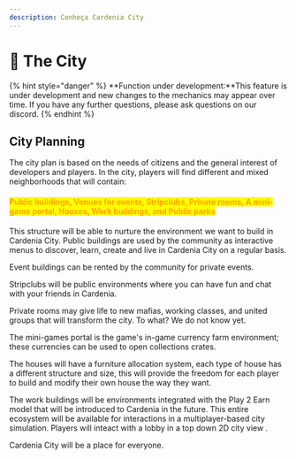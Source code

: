 ```yaml
---
description: Conheça Cardenia City
---
```


# 📑 The City

{% hint style="danger" %}
**Function under development:**This feature is under development and new changes to the mechanics may appear over time. If you have any further questions, please ask questions on our discord. 
{% endhint %}

## City Planning

The city plan is based on the needs of citizens and the general interest of developers and players. In the city, players will find different and mixed neighborhoods that will contain:

#### <mark style="color:orange;">**Public buildings, Venues for events, Stripclubs, Private rooms, A mini-game portal, Houses, Work buildings, and Public parks**</mark>

This structure will be able to nurture the environment we want to build in Cardenia City. Public buildings are used by the community as interactive menus to discover, learn, create and live in Cardenia City on a regular basis.

Event buildings can be rented by the community for private events.

Stripclubs will be public environments where you can have fun and chat with your friends in Cardenia.

Private rooms may give life to new mafias, working classes, and united groups that will transform the city. To what? We do not know yet.

The mini-games portal is the game's in-game currency farm environment; these currencies can be used to open collections crates.

The houses will have a furniture allocation system, each type of house has a different structure and size, this will provide the freedom for each player to build and modify their own house the way they want.&#x20;

The work buildings will be environments integrated with the Play 2 Earn model that will be introduced to Cardenia in the future.  This entire ecosystem will be available for interactions in a multiplayer-based city simulation. Players will inteact with a lobby in a top down 2D city view .

Cardenia City will be a place for everyone.
